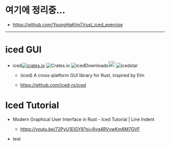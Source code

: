# 여기에 정리중...
- https://github.com/YoungHaKim7/rust_iced_exercise

<hr />

# iced GUI
- iced[![crates.io](https://img.shields.io/crates/v/iced.svg)](https://crates.io/crates/iced)
![Crates.io](https://img.shields.io/crates/l/iced)
![icedDownloads](https://img.shields.io/crates/d/iced.svg)<a href="https://github.com/iced-rs/iced"><img alt="githubicon" width="20px" src="https://user-images.githubusercontent.com/67513038/218287708-001511d7-1cce-42d3-92d2-4a61193b38f0.png" /></a>
![icedstar](https://img.shields.io/github/stars/iced-rs/iced.svg)

  - (iced) A cross-platform GUI library for Rust, inspired by Elm

  - https://github.com/iced-rs/iced


# Iced Tutorial

- Modern Graphical User Interface in Rust - Iced Tutorial | Line Indent
  - https://youtu.be/72PyU1EIGY8?si=6vg4RVvwKm8M7GVF

- test
